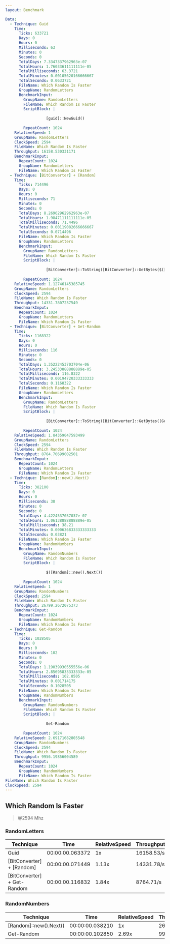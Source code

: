 ```yaml
---
layout: Benchmark

Data: 
  - Technique: Guid
    Time: 
      Ticks: 633721
      Days: 0
      Hours: 0
      Milliseconds: 63
      Minutes: 0
      Seconds: 0
      TotalDays: 7.3347337962963e-07
      TotalHours: 1.76033611111111e-05
      TotalMilliseconds: 63.3721
      TotalMinutes: 0.00105620166666667
      TotalSeconds: 0.0633721
      FileName: Which Random Is Faster
      GroupName: RandomLetters
      BenchmarkInput: 
        GroupName: RandomLetters
        FileName: Which Random Is Faster
        ScriptBlock: |
          
                  [guid]::NewGuid()
              
        RepeatCount: 1024
    RelativeSpeed: 1
    GroupName: RandomLetters
    ClockSpeed: 2594
    FileName: Which Random Is Faster
    Throughput: 16158.530331171
    BenchmarkInput: 
      RepeatCount: 1024
      GroupName: RandomLetters
      FileName: Which Random Is Faster
  - Technique: [BitConverter] + [Random]
    Time: 
      Ticks: 714496
      Days: 0
      Hours: 0
      Milliseconds: 71
      Minutes: 0
      Seconds: 0
      TotalDays: 8.26962962962963e-07
      TotalHours: 1.98471111111111e-05
      TotalMilliseconds: 71.4496
      TotalMinutes: 0.00119082666666667
      TotalSeconds: 0.0714496
      FileName: Which Random Is Faster
      GroupName: RandomLetters
      BenchmarkInput: 
        GroupName: RandomLetters
        FileName: Which Random Is Faster
        ScriptBlock: |
          
                  [BitConverter]::ToString([BitConverter]::GetBytes($([Random]::new().next())))
              
        RepeatCount: 1024
    RelativeSpeed: 1.12746145385745
    GroupName: RandomLetters
    ClockSpeed: 2594
    FileName: Which Random Is Faster
    Throughput: 14331.7807237549
    BenchmarkInput: 
      RepeatCount: 1024
      GroupName: RandomLetters
      FileName: Which Random Is Faster
  - Technique: [BitConverter] + Get-Random
    Time: 
      Ticks: 1168322
      Days: 0
      Hours: 0
      Milliseconds: 116
      Minutes: 0
      Seconds: 0
      TotalDays: 1.35222453703704e-06
      TotalHours: 3.24533888888889e-05
      TotalMilliseconds: 116.8322
      TotalMinutes: 0.00194720333333333
      TotalSeconds: 0.1168322
      FileName: Which Random Is Faster
      GroupName: RandomLetters
      BenchmarkInput: 
        GroupName: RandomLetters
        FileName: Which Random Is Faster
        ScriptBlock: |
          
                  [BitConverter]::ToString([BitConverter]::GetBytes((Get-Random)))
              
        RepeatCount: 1024
    RelativeSpeed: 1.84359047593499
    GroupName: RandomLetters
    ClockSpeed: 2594
    FileName: Which Random Is Faster
    Throughput: 8764.70699002501
    BenchmarkInput: 
      RepeatCount: 1024
      GroupName: RandomLetters
      FileName: Which Random Is Faster
  - Technique: [Random]::new().Next()
    Time: 
      Ticks: 382100
      Days: 0
      Hours: 0
      Milliseconds: 38
      Minutes: 0
      Seconds: 0
      TotalDays: 4.4224537037037e-07
      TotalHours: 1.06138888888889e-05
      TotalMilliseconds: 38.21
      TotalMinutes: 0.000636833333333333
      TotalSeconds: 0.03821
      FileName: Which Random Is Faster
      GroupName: RandomNumbers
      BenchmarkInput: 
        GroupName: RandomNumbers
        FileName: Which Random Is Faster
        ScriptBlock: |
          
                  $([Random]::new().Next())
              
        RepeatCount: 1024
    RelativeSpeed: 1
    GroupName: RandomNumbers
    ClockSpeed: 2594
    FileName: Which Random Is Faster
    Throughput: 26799.2672075373
    BenchmarkInput: 
      RepeatCount: 1024
      GroupName: RandomNumbers
      FileName: Which Random Is Faster
  - Technique: Get-Random
    Time: 
      Ticks: 1028505
      Days: 0
      Hours: 0
      Milliseconds: 102
      Minutes: 0
      Seconds: 0
      TotalDays: 1.19039930555556e-06
      TotalHours: 2.85695833333333e-05
      TotalMilliseconds: 102.8505
      TotalMinutes: 0.001714175
      TotalSeconds: 0.1028505
      FileName: Which Random Is Faster
      GroupName: RandomNumbers
      BenchmarkInput: 
        GroupName: RandomNumbers
        FileName: Which Random Is Faster
        ScriptBlock: |
          
                  Get-Random
              
        RepeatCount: 1024
    RelativeSpeed: 2.69171682805548
    GroupName: RandomNumbers
    ClockSpeed: 2594
    FileName: Which Random Is Faster
    Throughput: 9956.19856004589
    BenchmarkInput: 
      RepeatCount: 1024
      GroupName: RandomNumbers
      FileName: Which Random Is Faster
FileName: Which Random Is Faster
ClockSpeed: 2594
---
```

Which Random Is Faster
----------------------
> @2594 Mhz


### RandomLetters


|Technique                  |Time           |RelativeSpeed|Throughput|
|---------------------------|---------------|-------------|----------|
|Guid                       |00:00:00.063372|1x           |16158.53/s|
|[BitConverter] + [Random]  |00:00:00.071449|1.13x        |14331.78/s|
|[BitConverter] + Get-Random|00:00:00.116832|1.84x        |8764.71/s |


### RandomNumbers


|Technique             |Time           |RelativeSpeed|Throughput|
|----------------------|---------------|-------------|----------|
|[Random]::new().Next()|00:00:00.038210|1x           |26799.27/s|
|Get-Random            |00:00:00.102850|2.69x        |9956.2/s  |
